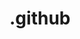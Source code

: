# .github
<meta name="google-site-verification" content="8FoO5ZsJ_PBvBkPr109hSd67sXhuT8UtNvZg2GpI15o" />
